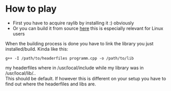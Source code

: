 # How to play
- First you have to acquire raylib by installing it :) obviously
- Or you can build it from source [here](https://github.com/raysan5/raylib/wiki/Working-on-GNU-Linux) this is especially relevant for Linux users

When the building process is done you have to link the library you just installed/build. Kinda like this:

```
g++ -I /path/to/headerfiles programm.cpp -o /path/to/lib
```

my headerfiles where in /usr/local/include while my library was in /usr/local/lib/.. \
This should be default. If however this is different on your setup you have to find out where the headerfiles and libs are.